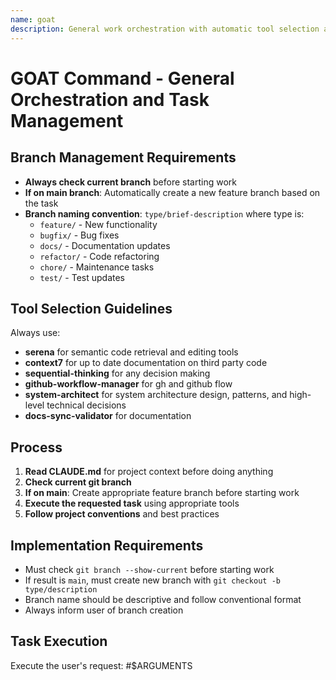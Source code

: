 ```yaml
---
name: goat
description: General work orchestration with automatic tool selection and branch management
---
```


# GOAT Command - General Orchestration and Task Management

## Branch Management Requirements
- **Always check current branch** before starting work
- **If on main branch**: Automatically create a new feature branch based on the task
- **Branch naming convention**: `type/brief-description` where type is:
  - `feature/` - New functionality
  - `bugfix/` - Bug fixes  
  - `docs/` - Documentation updates
  - `refactor/` - Code refactoring
  - `chore/` - Maintenance tasks
  - `test/` - Test updates

## Tool Selection Guidelines
Always use:
- **serena** for semantic code retrieval and editing tools
- **context7** for up to date documentation on third party code
- **sequential-thinking** for any decision making
- **github-workflow-manager** for gh and github flow
- **system-architect** for system architecture design, patterns, and high-level technical decisions
- **docs-sync-validator** for documentation

## Process
1. **Read CLAUDE.md** for project context before doing anything
2. **Check current git branch**
3. **If on main**: Create appropriate feature branch before starting work
4. **Execute the requested task** using appropriate tools
5. **Follow project conventions** and best practices

## Implementation Requirements
- Must check `git branch --show-current` before starting work
- If result is `main`, must create new branch with `git checkout -b type/description`
- Branch name should be descriptive and follow conventional format
- Always inform user of branch creation

## Task Execution
Execute the user's request: #$ARGUMENTS
